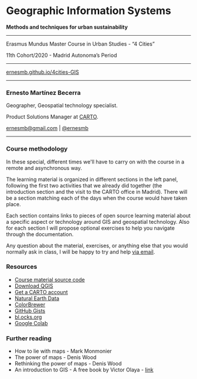 # Geographic Information Systems 
**Methods and techniques for urban sustainability**

---
Erasmus Mundus Master Course in Urban Studies - “4 Cities” 

11th Cohort/2020 - Madrid Autonoma’s Period

---
[ernesmb.github.io/4cities-GIS](https://ernesmb.github.io/4cities-GIS)

---

### Ernesto Martínez Becerra
Geographer, Geospatial technology specialist.

Product Solutions Manager at [CARTO](https://carto.com).

[ernesmb@gmail.com](mailto:ernesmb@gmail.com) | [@ernesmb](https://github.com/ernesmb)

---

### Course methodology

In these special, different times we'll have to carry on with the course in a remote and asynchronous way. 

The learning material is organized in different sections in the left panel, following the first two activities that we already did together (the introduction section and the visit to the CARTO office in Madrid). There will be a section matching each of the days when the course would have taken place.

Each section contains links to pieces of open source learning material about a specific aspect or technology around GIS and geospatial technology. Also for each section I will propose optional exercises to help you navigate through the documentation. 

Any question about the material, exercises, or anything else that you would normally ask in class, I will be happy to try and help [via email](mailto:ernesmb@gmail.com).


### Resources
* [Course material source code](https://github.com/ernesmb/4cities-GIS)
* [Download QGIS](https://qgis.org/es/site/forusers/download.html)
* [Get a CARTO account](https://carto.com/signup)
* [Natural Earth Data](http://www.naturalearthdata.com/)
* [ColorBrewer](https://colorbrewer2.org/#type=sequential&scheme=BuGn&n=3)
* [GitHub Gists](https://gist.github.com)
* [bl.ocks.org](https://bl.ocks.org)
* [Google Colab](https://colab.research.google.com/)

### Further reading
* How to lie with maps - Mark Monmonier
* The power of maps - Denis Wood
* Rethinking the power of maps - Denis Wood
* An introduction to GIS - A free book by Victor Olaya - [link](https://volaya.github.io/gis-book/en/index.html)
